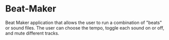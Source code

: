 # Beat-Maker
Beat Maker application that allows the user to run a combination of "beats" or sound files. The user can choose the tempo, toggle each sound on or off, and mute different tracks. 
